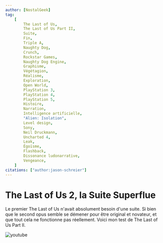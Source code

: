 ```yaml
---
author: [NostalGeek]
tag:
    [
        The Last of Us,
        The Last of Us Part II,
        Suite,
        Fin,
        Triple A,
        Naughty Dog,
        Crunch,
        Rockstar Games,
        Naughty Dog Engine,
        Graphisme,
        Végétagion,
        Réalisme,
        Exploration,
        Open World,
        PlayStation 3,
        PlayStation 4,
        PlayStation 5,
        Histoire,
        Narration,
        Intelligence artificielle,
        "Alien: Isolation",
        Level design,
        Sony,
        Neil Druckmann,
        Uncharted 4,
        Leak,
        Égoïsme,
        Flashback,
        Dissonance ludonarrative,
        Vengeance,
    ]
citations: ["author:jason-schreier"]
---
```


# The Last of Us 2, la Suite Superflue

Le premier The Last of Us n'avait absolument besoin d'une suite. Si bien que le second opus semble se démener pour être original et novateur, et que tout cela ne fonctionne pas réellement. Voici mon test de The Last of Us Part II.

![youtube](https://www.youtube.com/watch?v=1qT5j6GzqX8)
